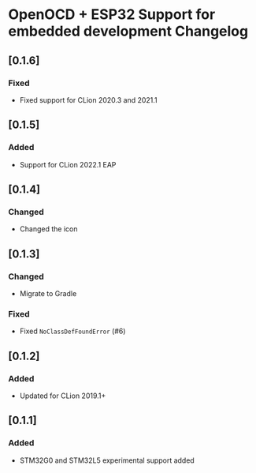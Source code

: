 # OpenOCD + ESP32 Support for embedded development Changelog

## [0.1.6]
### Fixed
- Fixed support for CLion 2020.3 and 2021.1

## [0.1.5]
### Added
- Support for CLion 2022.1 EAP

## [0.1.4]
### Changed
- Changed the icon

## [0.1.3]
### Changed
- Migrate to Gradle

### Fixed
- Fixed `NoClassDefFoundError` (#6)

## [0.1.2]
### Added
- Updated for CLion 2019.1+

## [0.1.1]
### Added
- STM32G0 and STM32L5 experimental support added
